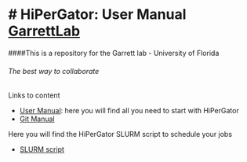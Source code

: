# # HiPerGator: User Manual [GarrettLab](https://www.garrettlab.com/)

####This is a repository for the Garrett lab - University of Florida
###### The best way to collaborate

Links to content

-  [User Manual](https://github.com/ricardoi/hpg_garrrettLab/blob/main/HiPerGator-GarretLab.md): here you will find all you need to start with HiPerGator
-  [Git Manual](https://github.com/ricardoi/hpg_garrrettLab/blob/main/git_manual.md)

Here you will find the HiPerGator SLURM script to schedule your jobs
-  [SLURM script](https://github.com/ricardoi/hpg_garrrettLab/blob/main/HiperGator-SLURM.md)

